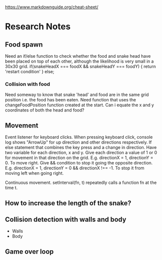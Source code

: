 https://www.markdownguide.org/cheat-sheet/

# Research Notes

## Food spawn

Need an if/else function to check whether the food and snake head have been placed on top of each other, although the likelihood is very small in a 30x30 grid.
if(snakeHeadX === foodX && snakeHeadY === foodY) {
return 'restart condition'
} else;

### Collision with food

Need someway to know that snake 'head' and food are in the same grid position i.e. the food has been eaten.
Need function that uses the changeFoodPosition function created at the start.
Can i equate the x and y coordinates of both the head and food?

## Movement

Event listener for keyboard clicks.
When pressing keyboard click, console log shows "ArrowUp" for up direction and other directions respectively.
If else statement that combines the key press and a change in direction.
Have two variable for each direction, x and y. Give each direction a value of 1 or 0 for movement in that direction on the grid.
E.g. directionX = 1, directionY = 0. To move right.
Give && condition to stop it going the opposite direction.
E.g. directionX = 1, directionY = 0 && directionX !== -1. To stop it from moving left when going right.

Continuous movement.
setInterval(fn, t) repeatedly calls a function fn at the time t.

## How to increase the length of the snake?

## Collision detection with walls and body

-   Walls
-   Body

## Game over loop
